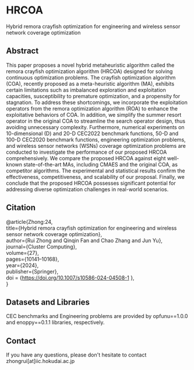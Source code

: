 # HRCOA
Hybrid remora crayfish optimization for engineering and wireless sensor network coverage optimization

## Abstract
This paper proposes a novel hybrid metaheuristic algorithm called the remora crayfish optimization algorithm (HRCOA) designed for solving continuous optimization problems. The crayfish optimization algorithm (COA), recently proposed as a meta-heuristic algorithm (MA), exhibits certain limitations such as imbalanced exploration and exploitation capacities, susceptibility to premature optimization, and a propensity for stagnation. To address these shortcomings, we incorporate the exploitation operators from the remora optimization algorithm (ROA) to enhance the exploitative behaviors of COA. In addition, we simplify the summer resort operator in the original COA to streamline the search operator design, thus avoiding unnecessary complexity. Furthermore, numerical experiments on 10-dimensional (D) and 20-D CEC2022 benchmark functions, 50-D and 100-D CEC2020 benchmark functions, engineering optimization problems, and wireless sensor networks (WSNs) coverage optimization problems are conducted to investigate the performance of our proposed HRCOA comprehensively. We compare the proposed HRCOA against eight well-known state-of-the-art MAs, including CMAES and the original COA, as competitor algorithms. The experimental and statistical results confirm the effectiveness, competitiveness, and scalability of our proposal. Finally, we conclude that the proposed HRCOA possesses significant potential for addressing diverse optimization challenges in real-world scenarios.

## Citation
@article{Zhong:24,  
  title={Hybrid remora crayfish optimization for engineering and wireless sensor network coverage optimization},  
  author={Rui Zhong and Qinqin Fan and Chao Zhang and Jun Yu},  
  journal={Cluster Computing},  
  volume={27},  
  pages={10141–10168},  
  year={2024},  
  publisher={Springer},  
  doi = {https://doi.org/10.1007/s10586-024-04508-1 },  
}

## Datasets and Libraries
CEC benchmarks and Engineering problems are provided by opfunu==1.0.0 and enoppy==0.1.1 libraries, respectively. 

## Contact
If you have any questions, please don't hesitate to contact zhongrui[at]iic.hokudai.ac.jp
